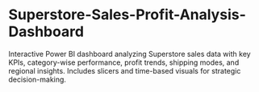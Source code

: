 # Superstore-Sales-Profit-Analysis-Dashboard
Interactive Power BI dashboard analyzing Superstore sales data with key KPIs, category-wise performance, profit trends, shipping modes, and regional insights. Includes slicers and time-based visuals for strategic decision-making.
